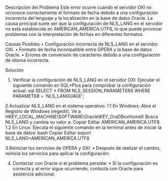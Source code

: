 Descripción del Problema 
Este error ocurre cuando el servidor OXI no reconoce correctamente el formato de fecha debido a una configuración incorrecta del lenguaje y la localización en la base de datos Oracle.
La causa principal suele ser que la configuración de NLS_LANG en el servidor no está establecida en AMERICAN_AMERICA.UTF8, lo que puede provocar problemas con la interpretación de fechas en diferentes formatos.

Causas Posibles
•	Configuración incorrecta de NLS_LANG en el servidor OXI.
•	Formato de fecha incompatible entre OPERA y la base de datos Oracle.
•	Errores de conversión de caracteres debido a una configuración de idioma incorrecta.

Solución
1.	Verificar la configuración de NLS_LANG en el servidor OXI:
Ejecutar el siguiente comando en SQL*Plus para comprobar la configuración actual: sql SELECT * FROM NLS_SESSION_PARAMETERS WHERE PARAMETER = 'NLS_LANGUAGE';

2.Actualizar NLS_LANG en el sistema operativo:
1.1 En Windows: Abre el Registro de Windows (regedit). Ve a HKEY_LOCAL_MACHINE\SOFTWARE\Oracle\KEY_OraDBxxHomeX Busca NLS_LANG y cambia su valor a: Copiar Editar AMERICAN_AMERICA.UTF8
1.2 En Linux: Ejecuta el siguiente comando en la terminal antes de iniciar la base de datos: bash Copiar Editar export NLS_LANG=AMERICAN_AMERICA.UTF8

3.Reiniciar los servicios de OPERA y OXI:
•	Después de realizar el cambio, reinicia los servicios para aplicar la configuración.

4.	Contactar con Oracle si el problema persiste:
•	Si la configuración es correcta y el error sigue ocurriendo, contacta con Oracle para asistencia adicional.


